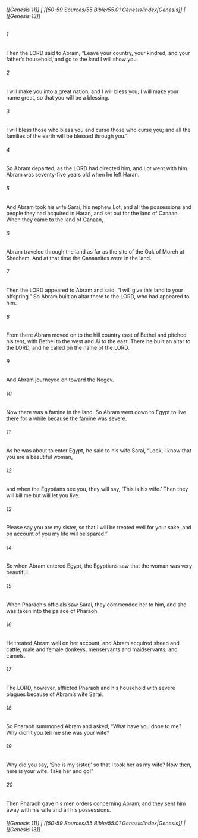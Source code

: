 
###### [[Genesis 11]] | [[50-59 Sources/55 Bible/55.01 Genesis/index|Genesis]] | [[Genesis 13]]

###### 1
Then the LORD said to Abram, “Leave your country, your kindred, and your father’s household, and go to the land I will show you.
###### 2
I will make you into a great nation, and I will bless you; I will make your name great, so that you will be a blessing.
###### 3
I will bless those who bless you and curse those who curse you; and all the families of the earth will be blessed through you.”
###### 4
So Abram departed, as the LORD had directed him, and Lot went with him. Abram was seventy-five years old when he left Haran.
###### 5
And Abram took his wife Sarai, his nephew Lot, and all the possessions and people they had acquired in Haran, and set out for the land of Canaan. When they came to the land of Canaan,
###### 6
Abram traveled through the land as far as the site of the Oak of Moreh at Shechem. And at that time the Canaanites were in the land.
###### 7
Then the LORD appeared to Abram and said, “I will give this land to your offspring.” So Abram built an altar there to the LORD, who had appeared to him.
###### 8
From there Abram moved on to the hill country east of Bethel and pitched his tent, with Bethel to the west and Ai to the east. There he built an altar to the LORD, and he called on the name of the LORD.
###### 9
And Abram journeyed on toward the Negev.
###### 10
Now there was a famine in the land. So Abram went down to Egypt to live there for a while because the famine was severe.
###### 11
As he was about to enter Egypt, he said to his wife Sarai, “Look, I know that you are a beautiful woman,
###### 12
and when the Egyptians see you, they will say, ‘This is his wife.’ Then they will kill me but will let you live.
###### 13
Please say you are my sister, so that I will be treated well for your sake, and on account of you my life will be spared.”
###### 14
So when Abram entered Egypt, the Egyptians saw that the woman was very beautiful.
###### 15
When Pharaoh’s officials saw Sarai, they commended her to him, and she was taken into the palace of Pharaoh.
###### 16
He treated Abram well on her account, and Abram acquired sheep and cattle, male and female donkeys, menservants and maidservants, and camels.
###### 17
The LORD, however, afflicted Pharaoh and his household with severe plagues because of Abram’s wife Sarai.
###### 18
So Pharaoh summoned Abram and asked, “What have you done to me? Why didn’t you tell me she was your wife?
###### 19
Why did you say, ‘She is my sister,’ so that I took her as my wife? Now then, here is your wife. Take her and go!”
###### 20
Then Pharaoh gave his men orders concerning Abram, and they sent him away with his wife and all his possessions.

###### [[Genesis 11]] | [[50-59 Sources/55 Bible/55.01 Genesis/index|Genesis]] | [[Genesis 13]]
